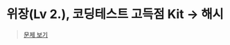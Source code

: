 # 위장(Lv 2.), 코딩테스트 고득점 Kit -> 해시
> [문제 보기](https://school.programmers.co.kr/learn/courses/30/lessons/42578)
